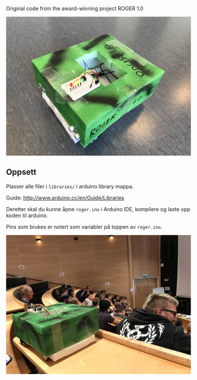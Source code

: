 Original code from the award-winning project ROGER 1.0

![roger](roger.jpg)

## Oppsett

Plasser alle filer i `libraries/` i arduino library mappa. 

Guide: http://www.arduino.cc/en/Guide/Libraries

Deretter skal du kunne åpne `roger.ino` i Arduino IDE, kompilere og laste opp koden til arduino.

Pins som brukes er notert som variabler på toppen av `roger.ino`.

![roger2](roger1_2.jpg)
